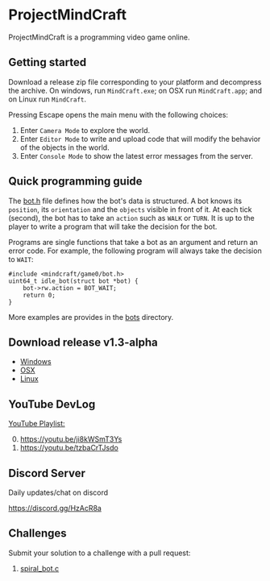 # ProjectMindCraft

ProjectMindCraft is a programming video game online.

## Getting started

Download a release zip file corresponding to your platform and decompress the archive.
On windows, run `MindCraft.exe`; on OSX run `MindCraft.app`; and on Linux run `MindCraft`.

Pressing Escape opens the main menu with the following choices:

1. Enter `Camera Mode` to explore the world.
2. Enter `Editor Mode` to write and upload code that will modify the behavior of the objects in the world.
3. Enter `Console Mode` to show the latest error messages from the server.

## Quick programming guide

The [bot.h](./mindcraft/game0/bot.h) file defines how the bot's data is structured.
A bot knows its `position`, its `orientation` and the `objects` visible in front of it.
At each tick (second), the bot has to take an `action` such as `WALK` or `TURN`.
It is up to the player to write a program that will take the decision for the bot.

Programs are single functions that take a bot as an argument and return an error code.
For example, the following program will always take the decision to `WAIT`:

```
#include <mindcraft/game0/bot.h>
uint64_t idle_bot(struct bot *bot) {
	bot->rw.action = BOT_WAIT;
	return 0;
}
```

More examples are provides in the [bots](./bots) directory.

## Download release v1.3-alpha

* [Windows](https://github.com/carverdamien/ProjectMindCraft/releases/download/v1.3-alpha/windows.zip)
* [OSX](https://github.com/carverdamien/ProjectMindCraft/releases/download/v1.3-alpha/osx.zip)
* [Linux](https://github.com/carverdamien/ProjectMindCraft/releases/download/v1.3-alpha/linux.zip)

## YouTube DevLog

[YouTube Playlist:](https://www.youtube.com/playlist?list=PL3C75lW2it0hcKLD6gWCC6gioWwPY6gHr)

0. https://youtu.be/ji8kWSmT3Ys
1. https://youtu.be/tzbaCrTJsdo

## Discord Server

Daily updates/chat on discord

https://discord.gg/HzAcR8a

## Challenges

Submit your solution to a challenge with a pull request:

1. [spiral_bot.c](./bots/spiral_bot.c)

